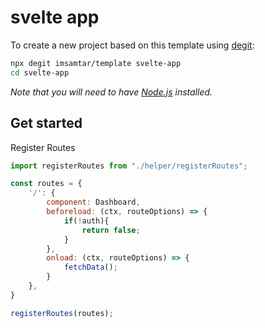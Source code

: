 # svelte app

To create a new project based on this template using [degit](https://github.com/Rich-Harris/degit):

```bash
npx degit imsamtar/template svelte-app
cd svelte-app
```

*Note that you will need to have [Node.js](https://nodejs.org) installed.*


## Get started

Register Routes

```javascript
import registerRoutes from "./helper/registerRoutes";

const routes = {
    '/': {
        component: Dashboard,
        beforeload: (ctx, routeOptions) => {
            if(!auth){
                return false;
            }
        },
        onload: (ctx, routeOptions) => { 
            fetchData();
        }
    },
}

registerRoutes(routes);
```